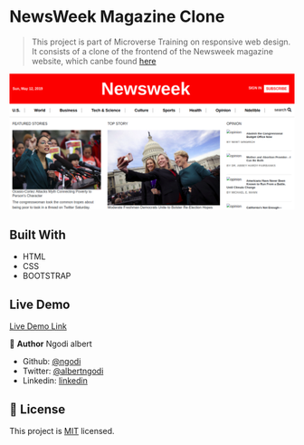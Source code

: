 # NewsWeek Magazine Clone

> This project is part of Microverse Training on responsive web design. It consists of a clone of the frontend of the Newsweek magazine website, which canbe found [here](https://www.newsweek.com)

![screenshot](./newsweek.png)

## Built With

- HTML
- CSS
- BOOTSTRAP

## Live Demo

[Live Demo Link](https://raw.githack.com/ngodi/NEWSWEEK/development/index.html)


👤 **Author**
Ngodi albert
- Github: [@ngodi](https://github.com/ngodi)
- Twitter: [@albertngodi](https://twitter.com/albertngodi)
- Linkedin: [linkedin](https://www.linkedin.com/in/albert-ngodi-b80267174/)


## 📝 License

This project is [MIT](lic.url) licensed.
